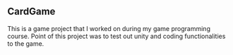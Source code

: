 ## CardGame

This is a game project that I worked on during my game programming course. Point of this project was to test out unity and coding functionalities to the game.

